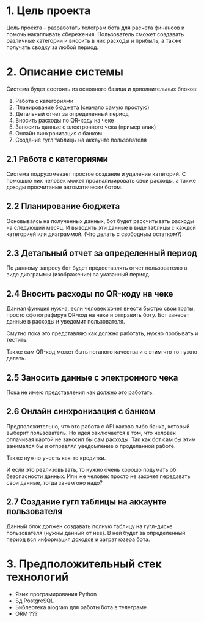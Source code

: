 # 1. Цель проекта

Цель проекта - разработать телеграм бота для расчета финансов и помочь накапливать сбережения. 
Пользователь сможет создавать различные категории и вносить в них расходы и прибыль, а 
также получать сводку за любой период.

# 2. Описание системы

Система будет состоять из основного базица и дополнительных блоков:

1. Работа с категориями
1. Планирование бюджета (сначало самую простую)
1. Детальный отчет за определенный период
1. Вносить расходы по QR-коду на чеке
1. Заносить данные с электронного чека (пример алик)
1. Онлайн синхронизация с банком
1. Создание гугл таблицы на аккаунте пользователя

## 2.1 Работа с категориями

Система подрузомевает простое создание и удаление категорий. С помощью них человек может
проанализировать свои расходы, а также доходы просчитаные автоматически ботом.

## 2.2 Планирование бюджета

Основываясь на полученных данных, бот будет рассчитывать расходы на следующий месяц. И выводить
эти данные в виде таблицы с каждой категорией или диаграммой. (Что делать с свободным остатком?)

## 2.3 Детальный отчет за определенный период

По данному запросу бот будет предоставлять отчет пользователю в виде диограммы (изображение)
за указанный период.

## 2.4 Вносить расходы по QR-коду на чеке

Данная функция нужна, если человек хочет внести быстро свои траты, просто сфотографируя QR-код
на чеке и отправить боту. Бот занесет данные в расходы и уведомит пользователя.

Смутно пока это представляю как должно работать, нужно пробывать и тестить.

Также сам QR-код может быть поганого качества и с этим что то нужно делать.

## 2.5 Заносить данные с электронного чека

Пока не имею представления как должно это работать.

## 2.6 Онлайн синхронизация с банком

Предположительно, что это работа с API каково либо банка, который выберит пользователь. Но идея
заключается в том, что человек оплачивая картой не заносил бы сам расходы. Так как бот сам бы
этим занимался бы и отправлял уведомление о проделанной работе.

Также нужно учесть как-то кредитки.

И если это реализовывать, то нужно очень хорошо подумать об безопасности данных. Или же 
человек просто не захочет передавать свои данные, тогда зачем оно надо?

## 2.7 Создание гугл таблицы на аккаунте пользователя

Данный блок должен создавать полную таблицу на гугл-диске пользователя (нужны данный от нее).
В ней будет за определенный период вся информация доходов и затрат юзера бота.

# 3. Предположительный стек технологий

- Язык програмирования Python
- Бд PostgreSQL
- Библеотека aiogram для работы бота в телеграме
- ORM ???

